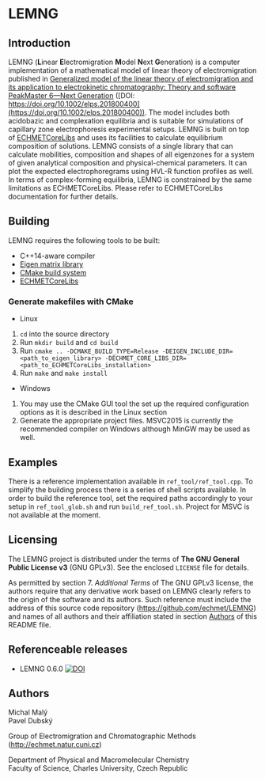 LEMNG
===

Introduction
---
LEMNG (**L**inear **E**lectromigration **M**odel **N**ext **G**eneration) is a computer implementation of a mathematical model of linear theory of electromigration published in [Generalized model of the linear theory of electromigration and its application to electrokinetic chromatography: Theory and software PeakMaster 6—Next Generation](https://onlinelibrary.wiley.com/doi/full/10.1002/elps.201800400) ([DOI: https://doi.org/10.1002/elps.201800400](https://doi.org/10.1002/elps.201800400)). The model includes both acidobazic and complexation equilibria and is suitable for simulations of capillary zone electrophoresis experimental setups. LEMNG is built on top of [ECHMETCoreLibs](https://github.com/echmet/ECHMETCoreLibs) and uses its facilities to calculate equilibrium composition of solutions. LEMNG consists of a single library that can calculate mobilities, composition and shapes of all eigenzones for a system of given analytical composition and physical-chemical parameters. It can plot the expected electrophoregrams using HVL-R function profiles as well. In terms of complex-forming equilibria, LEMNG is constrained by the same limitations as ECHMETCoreLibs. Please refer to ECHMETCoreLibs documentation for further details.

Building
---
LEMNG requires the following tools to be built:

- C++14-aware compiler
- [Eigen matrix library](https://eigen.tuxfamily.org/)
- [CMake build system](http://cmake.org)
- [ECHMETCoreLibs](https://github.com/echmet/ECHMETCoreLibs)

### Generate makefiles with CMake
- Linux
1. `cd` into the source directory
2. Run `mkdir build` and `cd build`
3. Run `cmake .. -DCMAKE_BUILD_TYPE=Release -DEIGEN_INCLUDE_DIR=<path_to_eigen_library> -DECHMET_CORE_LIBS_DIR=<path_to_ECHMETCoreLibs_installation>`
4. Run `make` and `make install`
- Windows
1. You may use the CMake GUI tool the set up the required configuration options as it is described in the Linux section
2. Generate the appropriate project files. MSVC2015 is currently the recommended compiler on Windows although MinGW may be used as well.

Examples
---
There is a reference implementation available in `ref_tool/ref_tool.cpp`. To simplify the building process there is a series of shell scripts available. In order to build the reference tool, set the required paths accordingly to your setup in `ref_tool_glob.sh` and run `build_ref_tool.sh`. Project for MSVC is not available at the moment.

Licensing
---
The LEMNG project is distributed under the terms of **The GNU General Public License v3** (GNU GPLv3). See the enclosed `LICENSE` file for details.

As permitted by section 7. *Additional Terms* of The GNU GPLv3 license, the authors require that any derivative work based on LEMNG clearly refers to the origin of the software and its authors. Such reference must include the address of this source code repository (https://github.com/echmet/LEMNG) and names of all authors and their affiliation stated in section [Authors](#Authors) of this README file.

Referenceable releases
---
- LEMNG 0.6.0 [![DOI](https://zenodo.org/badge/113085202.svg)](https://zenodo.org/badge/latestdoi/113085202)

<a name="Authors"></a>
Authors
---
Michal Malý  
Pavel Dubský

Group of Electromigration and Chromatographic Methods (http://echmet.natur.cuni.cz)

Department of Physical and Macromolecular Chemistry  
Faculty of Science, Charles University, Czech Republic

